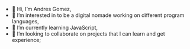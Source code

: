 - 👋 Hi, I’m Andres Gomez,
- 👀 I’m interested in to be a digital nomade working on different program languages,
- 🌱 I’m currently learning JavaScript,
- 💞️ I’m looking to collaborate on projects that I can learn and get experience;
